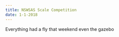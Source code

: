 ```yaml
---
title: NSWSAS Scale Competition
date: 1-1-2018
---
```


Everything had a fly that weekend even the gazebo

